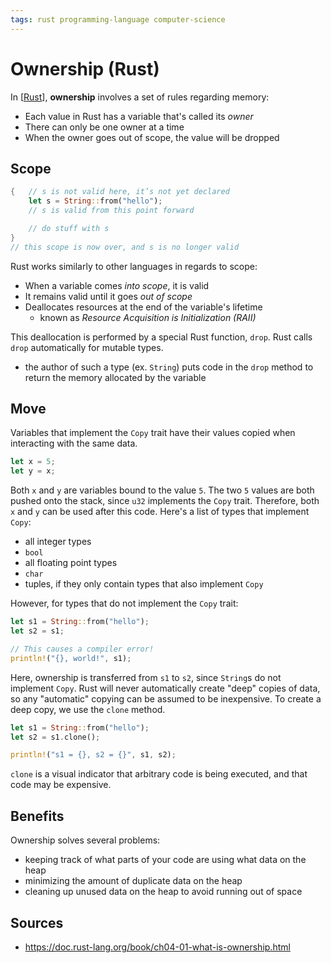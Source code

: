 ```yaml
---
tags: rust programming-language computer-science
---
```


# Ownership (Rust)

In [[Rust]], **ownership** involves a set of rules regarding memory:

- Each value in Rust has a variable that's called its _owner_
- There can only be one owner at a time
- When the owner goes out of scope, the value will be dropped

## Scope

```rust
{   // s is not valid here, it’s not yet declared
    let s = String::from("hello");
    // s is valid from this point forward

    // do stuff with s
}
// this scope is now over, and s is no longer valid
```

Rust works similarly to other languages in regards to scope:

- When a variable comes _into scope_, it is valid
- It remains valid until it goes _out of scope_
- Deallocates resources at the end of the variable's lifetime
  - known as _Resource Acquisition is Initialization (RAII)_

This deallocation is performed by a special Rust function, `drop`. Rust calls `drop` automatically for mutable types.

- the author of such a type (ex. `String`) puts code in the `drop` method to return the memory allocated by the variable

## Move

Variables that implement the `Copy` trait have their values copied when interacting with the same data.

```rust
let x = 5;
let y = x;
```

Both `x` and `y` are variables bound to the value `5`. The two `5` values are both pushed onto the stack, since `u32` implements the `Copy` trait. Therefore, both `x` and `y` can be used after this code. Here's a list of types that implement `Copy`:

- all integer types
- `bool`
- all floating point types
- `char`
- tuples, if they only contain types that also implement `Copy`

However, for types that do not implement the `Copy` trait:

```rust
let s1 = String::from("hello");
let s2 = s1;

// This causes a compiler error!
println!("{}, world!", s1);
```

Here, ownership is transferred from `s1` to `s2`, since `String`s do not implement `Copy`. Rust will never automatically create "deep" copies of data, so any "automatic" copying can be assumed to be inexpensive. To create a deep copy, we use the `clone` method.

```rust
let s1 = String::from("hello");
let s2 = s1.clone();

println!("s1 = {}, s2 = {}", s1, s2);
```

`clone` is a visual indicator that arbitrary code is being executed, and that code may be expensive.

## Benefits

Ownership solves several problems:

- keeping track of what parts of your code are using what data on the heap
- minimizing the amount of duplicate data on the heap
- cleaning up unused data on the heap to avoid running out of space

## Sources

- <https://doc.rust-lang.org/book/ch04-01-what-is-ownership.html>

[//begin]: # "Autogenerated link references for markdown compatibility"
[Rust]: rust "Rust"
[//end]: # "Autogenerated link references"
